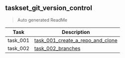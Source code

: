 ## taskset_git_version_control

> Auto generated ReadMe

| Task     | Description                                                                                      |
|----------|--------------------------------------------------------------------------------------------------|
| task_001 | [task_001_create_a_repo_and_clone](taskset_git_version_control/task_001_create_a_repo_and_clone) |
| task_002 | [task_002_branches](taskset_git_version_control/task_002_branches)                               |

